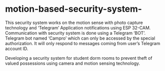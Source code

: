 # motion-based-security-system-

This security system works on the motion sense with photo capture technology and ‘Telegram’ Application notifications using ESP 32-CAM.
Communication with security system is done using a Telegram ‘BOT’.
Telegram bot named ‘Campro’ which can only be accessed by the special authorization.
It will only respond to messages coming from user’s Telegram account ID.

Developing a security system for student dorm rooms to prevent theft of valued possessions using camera and motion sensing technology.
